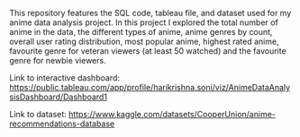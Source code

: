 This repository features the SQL code, tableau file, and dataset used for my anime data analysis project. In this project I explored the total number of anime in the data, the different types of anime, anime genres by count, overall user rating distribution, most popular anime, highest rated anime, favourite genre for veteran viewers (at least 50 watched) and the favourite genre for newbie viewers.

Link to interactive dashboard: https://public.tableau.com/app/profile/harikrishna.soni/viz/AnimeDataAnalysisDashboard/Dashboard1

Link to dataset: https://www.kaggle.com/datasets/CooperUnion/anime-recommendations-database
